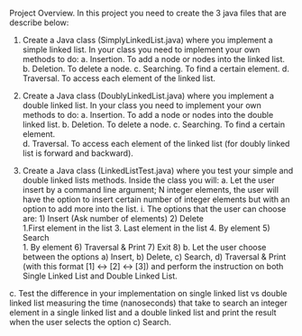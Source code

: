 Project Overview. 
In this project you need to create the 3 java files that are describe below: 
1. Create a Java class (SimplyLinkedList.java) where you implement a simple
linked list. In your class you need to implement your own methods to do:
    a. Insertion. To add a node or nodes into the linked list.
    b. Deletion. To delete a node.
    c. Searching. To find a certain element.
    d. Traversal. To access each element of the linked list.
2. Create a Java class (DoublyLinkedList.java) where you implement a double
linked list. In your class you need to implement your own methods to do:
a. Insertion. To add a node or nodes into the double linked list.
b.  Deletion. To delete a node. 
c.  Searching. To find a certain element.  
d.  Traversal. To access each element of the linked list (for doubly linked list 
is forward and backward).

3.  Create a Java class (LinkedListTest.java) where you test your simple and double 
linked lists methods. Inside the class you will: 
a.  Let the user insert by a command line argument; N integer elements, the 
user will have the option to insert certain number of integer elements but 
with an option to add more into the list. 
    i.  The options that the user can choose are: 
        1) Insert (Ask number of elements) 
        2) Delete  
          1.First element in the list 
        3. Last element in the list 
        4. By element 
        5) Search  
          1. By element 
        6) Traversal & Print 
        7) Exit 
        8) 
b.  Let the user choose between the options 
a) Insert, b) Delete, c) Search, d) 
Traversal  &  Print  (with  this  format  [1]  <->  [2]  <->  [3])  and perform  the 
instruction on both Single Linked List and Double Linked List. 

c.  Test the difference in your implementation on single linked list vs double 
linked list measuring the time (nanoseconds) that take to search an integer 
element in a single linked list and a double linked list and print the result 
when the user selects the option c) Search.